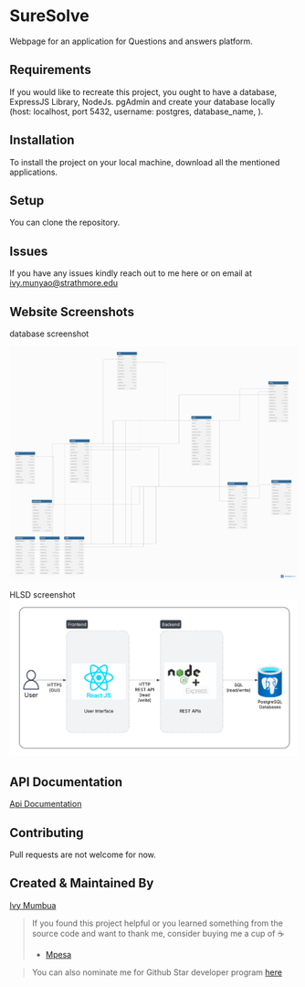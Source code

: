 # SureSolve


Webpage for an application for Questions and answers platform.

## Requirements
If you would like to recreate this project, you ought to have a database, ExpressJS Library, NodeJs. pgAdmin and create your database locally (host: localhost, port 5432, username: postgres, database_name, ).

## Installation

To install the project on your local machine, download all the mentioned applications.

## Setup
You can clone the repository. 

## Issues
If you have any issues kindly reach out to me here or on email at ivy.munyao@strathmore.edu

## Website Screenshots


database screenshot

![er diagram](<images/final database .png>)

HLSD screenshot 
![High Level SystemDiagram](<images/Suresolve HLSD.png>)

## API Documentation
[Api Documentation](https://documenter.getpostman.com/view/42844872/2sAYkLoHii)



## Contributing
Pull requests are not welcome for now. 

## Created & Maintained By
[Ivy Mumbua](https://github.com/ivyanneh)


> If you found this project helpful or you learned something from the source code and want to thank me, consider buying me a cup of :coffee:
>
> * [Mpesa](https://paypal.me/KenMusembi/)

> You can also nominate me for Github Star developer program  [here](https://stars.github.com/nominate)
